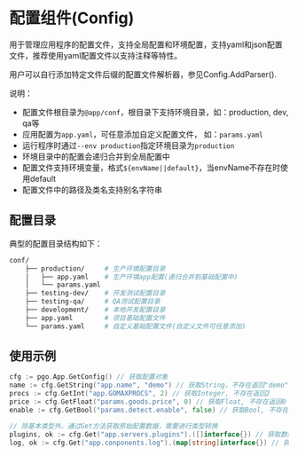 # 配置组件(Config)
用于管理应用程序的配置文件，支持全局配置和环境配置，支持yaml和json配置文件，推荐使用yaml配置文件以支持注释等特性。

用户可以自行添加特定文件后缀的配置文件解析器，参见Config.AddParser().

说明：
- 配置文件根目录为`@app/conf`，根目录下支持环境目录，如：production, dev, qa等
- 应用配置为`app.yaml`，可任意添加自定义配置文件， 如：`params.yaml`
- 运行程序时通过`--env production`指定环境目录为`production`
- 环境目录中的配置会递归合并到全局配置中
- 配置文件支持环境变量，格式`${envName||default}`，当envName不存在时使用default
- 配置文件中的路径及类名支持别名字符串

## 配置目录

典型的配置目录结构如下：

```sh
conf/
    ├── production/     # 生产环境配置目录
    │   ├── app.yaml	# 生产环境app配置(递归合并到基础配置中)
    │   └── params.yaml
    ├── testing-dev/    # 开发测试配置目录
    ├── testing-qa/     # QA测试配置目录
    ├── development/	# 本地开发配置目录
    ├── app.yaml        # 项目基础配置文件
    └── params.yaml     # 自定义基础配置文件(自定义文件可任意添加)
```

## 使用示例

```go
cfg := pgo.App.GetConfig() // 获取配置对象
name := cfg.GetString("app.name", "demo") // 获取String，不存在返回"demo"
procs := cfg.GetInt("app.GOMAXPROCS", 2) // 获取Integer, 不存在返回2
price := cfg.GetFloat("params.goods.price", 0) // 获取Float, 不存在返回0
enable := cfg.GetBool("params.detect.enable", false) // 获取Bool, 不存在返回false

// 除基本类型外，通过Get方法获取原始配置数据，需要进行类型转换
plugins, ok := cfg.Get("app.servers.plugins").([]interface{}) // 获取数组
log, ok := cfg.Get("app.conponents.log").(map[string]interface{}) // 获取对象

```
